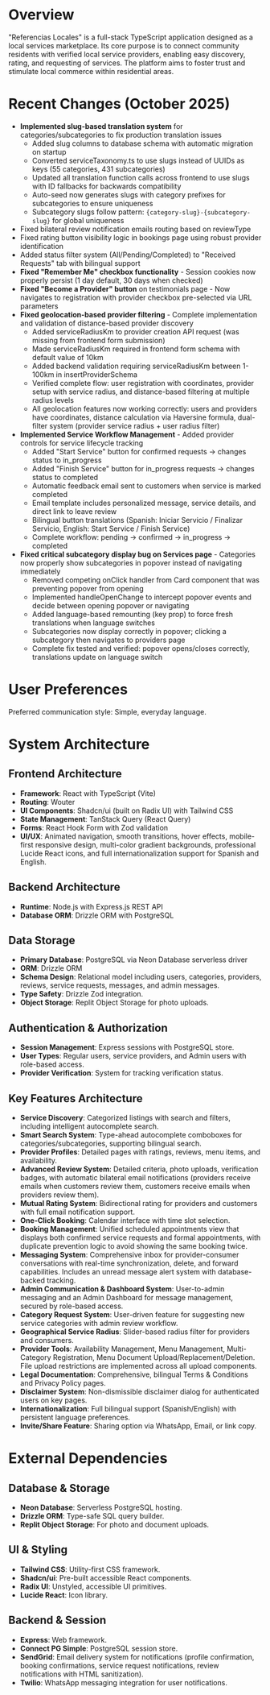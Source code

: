 # Overview

"Referencias Locales" is a full-stack TypeScript application designed as a local services marketplace. Its core purpose is to connect community residents with verified local service providers, enabling easy discovery, rating, and requesting of services. The platform aims to foster trust and stimulate local commerce within residential areas.

# Recent Changes (October 2025)

- **Implemented slug-based translation system** for categories/subcategories to fix production translation issues
  - Added slug columns to database schema with automatic migration on startup
  - Converted serviceTaxonomy.ts to use slugs instead of UUIDs as keys (55 categories, 431 subcategories)
  - Updated all translation function calls across frontend to use slugs with ID fallbacks for backwards compatibility
  - Auto-seed now generates slugs with category prefixes for subcategories to ensure uniqueness
  - Subcategory slugs follow pattern: `{category-slug}-{subcategory-slug}` for global uniqueness
- Fixed bilateral review notification emails routing based on reviewType
- Fixed rating button visibility logic in bookings page using robust provider identification
- Added status filter system (All/Pending/Completed) to "Received Requests" tab with bilingual support
- **Fixed "Remember Me" checkbox functionality** - Session cookies now properly persist (1 day default, 30 days when checked)
- **Fixed "Become a Provider" button** on testimonials page - Now navigates to registration with provider checkbox pre-selected via URL parameters
- **Fixed geolocation-based provider filtering** - Complete implementation and validation of distance-based provider discovery
  - Added serviceRadiusKm to provider creation API request (was missing from frontend form submission)
  - Made serviceRadiusKm required in frontend form schema with default value of 10km
  - Added backend validation requiring serviceRadiusKm between 1-100km in insertProviderSchema
  - Verified complete flow: user registration with coordinates, provider setup with service radius, and distance-based filtering at multiple radius levels
  - All geolocation features now working correctly: users and providers have coordinates, distance calculation via Haversine formula, dual-filter system (provider service radius + user radius filter)
- **Implemented Service Workflow Management** - Added provider controls for service lifecycle tracking
  - Added "Start Service" button for confirmed requests → changes status to in_progress
  - Added "Finish Service" button for in_progress requests → changes status to completed
  - Automatic feedback email sent to customers when service is marked completed
  - Email template includes personalized message, service details, and direct link to leave review
  - Bilingual button translations (Spanish: Iniciar Servicio / Finalizar Servicio, English: Start Service / Finish Service)
  - Complete workflow: pending → confirmed → in_progress → completed
- **Fixed critical subcategory display bug on Services page** - Categories now properly show subcategories in popover instead of navigating immediately
  - Removed competing onClick handler from Card component that was preventing popover from opening
  - Implemented handleOpenChange to intercept popover events and decide between opening popover or navigating
  - Added language-based remounting (key prop) to force fresh translations when language switches
  - Subcategories now display correctly in popover; clicking a subcategory then navigates to providers page
  - Complete fix tested and verified: popover opens/closes correctly, translations update on language switch

# User Preferences

Preferred communication style: Simple, everyday language.

# System Architecture

## Frontend Architecture
- **Framework**: React with TypeScript (Vite)
- **Routing**: Wouter
- **UI Components**: Shadcn/ui (built on Radix UI) with Tailwind CSS
- **State Management**: TanStack Query (React Query)
- **Forms**: React Hook Form with Zod validation
- **UI/UX**: Animated navigation, smooth transitions, hover effects, mobile-first responsive design, multi-color gradient backgrounds, professional Lucide React icons, and full internationalization support for Spanish and English.

## Backend Architecture
- **Runtime**: Node.js with Express.js REST API
- **Database ORM**: Drizzle ORM with PostgreSQL

## Data Storage
- **Primary Database**: PostgreSQL via Neon Database serverless driver
- **ORM**: Drizzle ORM
- **Schema Design**: Relational model including users, categories, providers, reviews, service requests, messages, and admin messages.
- **Type Safety**: Drizzle Zod integration.
- **Object Storage**: Replit Object Storage for photo uploads.

## Authentication & Authorization
- **Session Management**: Express sessions with PostgreSQL store.
- **User Types**: Regular users, service providers, and Admin users with role-based access.
- **Provider Verification**: System for tracking verification status.

## Key Features Architecture
- **Service Discovery**: Categorized listings with search and filters, including intelligent autocomplete search.
- **Smart Search System**: Type-ahead autocomplete comboboxes for categories/subcategories, supporting bilingual search.
- **Provider Profiles**: Detailed pages with ratings, reviews, menu items, and availability.
- **Advanced Review System**: Detailed criteria, photo uploads, verification badges, with automatic bilateral email notifications (providers receive emails when customers review them, customers receive emails when providers review them).
- **Mutual Rating System**: Bidirectional rating for providers and customers with full email notification support.
- **One-Click Booking**: Calendar interface with time slot selection.
- **Booking Management**: Unified scheduled appointments view that displays both confirmed service requests and formal appointments, with duplicate prevention logic to avoid showing the same booking twice.
- **Messaging System**: Comprehensive inbox for provider-consumer conversations with real-time synchronization, delete, and forward capabilities. Includes an unread message alert system with database-backed tracking.
- **Admin Communication & Dashboard System**: User-to-admin messaging and an Admin Dashboard for message management, secured by role-based access.
- **Category Request System**: User-driven feature for suggesting new service categories with admin review workflow.
- **Geographical Service Radius**: Slider-based radius filter for providers and consumers.
- **Provider Tools**: Availability Management, Menu Management, Multi-Category Registration, Menu Document Upload/Replacement/Deletion. File upload restrictions are implemented across all upload components.
- **Legal Documentation**: Comprehensive, bilingual Terms & Conditions and Privacy Policy pages.
- **Disclaimer System**: Non-dismissible disclaimer dialog for authenticated users on key pages.
- **Internationalization**: Full bilingual support (Spanish/English) with persistent language preferences.
- **Invite/Share Feature**: Sharing option via WhatsApp, Email, or link copy.

# External Dependencies

## Database & Storage
- **Neon Database**: Serverless PostgreSQL hosting.
- **Drizzle ORM**: Type-safe SQL query builder.
- **Replit Object Storage**: For photo and document uploads.

## UI & Styling
- **Tailwind CSS**: Utility-first CSS framework.
- **Shadcn/ui**: Pre-built accessible React components.
- **Radix UI**: Unstyled, accessible UI primitives.
- **Lucide React**: Icon library.

## Backend & Session
- **Express**: Web framework.
- **Connect PG Simple**: PostgreSQL session store.
- **SendGrid**: Email delivery system for notifications (profile confirmation, booking confirmations, service request notifications, review notifications with HTML sanitization).
- **Twilio**: WhatsApp messaging integration for user notifications.
